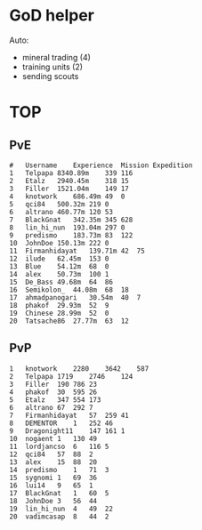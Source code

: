 # GoD helper
Auto:
* mineral trading (4)
* training units (2)
* sending scouts

# TOP
## PvE
	#	Username	Experience	Mission	Expedition
	1	Telpapa	8340.89m	339	116
	2	Etalz	2940.45m	318	15
	3	Filler	1521.04m	149	17
	4	knotwork	686.49m	49	0
	5	qci84	500.32m	219	0
	6	altrano	460.77m	120	53
	7	BlackGnat	342.35m	345	628
	8	lin_hi_nun	193.04m	297	0
	9	predismo	183.73m	83	122
	10	JohnDoe	150.13m	222	0
	11	Firmanhidayat	139.71m	42	75
	12	ilude	62.45m	153	0
	13	Blue	54.12m	68	0
	14	alex	50.73m	100	1
	15	De_Bass	49.68m	64	86
	16	Semikolon_	44.08m	68	18
	17	ahmadpanogari	30.54m	40	7
	18	phakof	29.93m	52	9
	19	Chinese	28.99m	52	0
	20	Tatsache86	27.77m	63	12

## PvP
	1	knotwork	2280	3642	587
	2	Telpapa	1719	2746	124
	3	Filler	190	786	23
	4	phakof	30	595	26
	5	Etalz	347	554	173
	6	altrano	67	292	7
	7	Firmanhidayat	57	259	41
	8	DEMENTOR	1	252	46
	9	Dragonight11	147	161	1
	10	nogaent	1	130	49
	11	lordjancso	6	116	5
	12	qci84	57	88	2
	13	alex	15	88	20
	14	predismo	1	71	3
	15	sygnomi	1	69	36
	16	lui14	9	65	1
	17	BlackGnat	1	60	5
	18	JohnDoe	3	56	44
	19	lin_hi_nun	4	49	22
	20	vadimcasap	8	44	2
